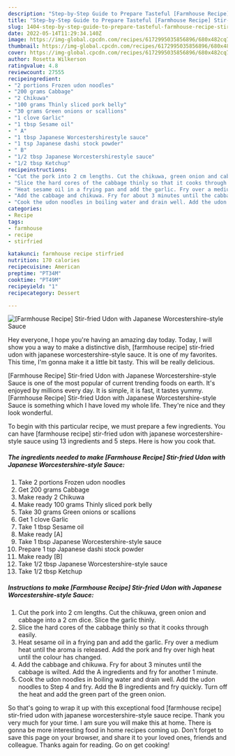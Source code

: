 ```yaml
---
description: "Step-by-Step Guide to Prepare Tasteful [Farmhouse Recipe] Stir-fried Udon with Japanese Worcestershire-style Sauce"
title: "Step-by-Step Guide to Prepare Tasteful [Farmhouse Recipe] Stir-fried Udon with Japanese Worcestershire-style Sauce"
slug: 1404-step-by-step-guide-to-prepare-tasteful-farmhouse-recipe-stir-fried-udon-with-japanese-worcestershire-style-sauce
date: 2022-05-14T11:29:34.140Z
image: https://img-global.cpcdn.com/recipes/6172995035856896/680x482cq70/farmhouse-recipe-stir-fried-udon-with-japanese-worcestershire-style-sauce-recipe-main-photo.jpg
thumbnail: https://img-global.cpcdn.com/recipes/6172995035856896/680x482cq70/farmhouse-recipe-stir-fried-udon-with-japanese-worcestershire-style-sauce-recipe-main-photo.jpg
cover: https://img-global.cpcdn.com/recipes/6172995035856896/680x482cq70/farmhouse-recipe-stir-fried-udon-with-japanese-worcestershire-style-sauce-recipe-main-photo.jpg
author: Rosetta Wilkerson
ratingvalue: 4.8
reviewcount: 27555
recipeingredient:
- "2 portions Frozen udon noodles"
- "200 grams Cabbage"
- "2 Chikuwa"
- "100 grams Thinly sliced pork belly"
- "30 grams Green onions or scallions"
- "1 clove Garlic"
- "1 tbsp Sesame oil"
- " A"
- "1 tbsp Japanese Worcestershirestyle sauce"
- "1 tsp Japanese dashi stock powder"
- " B"
- "1/2 tbsp Japanese Worcestershirestyle sauce"
- "1/2 tbsp Ketchup"
recipeinstructions:
- "Cut the pork into 2 cm lengths. Cut the chikuwa, green onion and cabbage into a 2 cm dice. Slice the garlic thinly."
- "Slice the hard cores of the cabbage thinly so that it cooks through easily."
- "Heat sesame oil in a frying pan and add the garlic. Fry over a medium heat until the aroma is released. Add the pork and fry over high heat until the colour has changed."
- "Add the cabbage and chikuwa. Fry for about 3 minutes until the cabbage is wilted. Add the A ingredients and fry for another 1 minute."
- "Cook the udon noodles in boiling water and drain well. Add the udon noodles to Step 4 and fry. Add the B ingredients and fry quickly. Turn off the heat and add the green part of the green onion."
categories:
- Recipe
tags:
- farmhouse
- recipe
- stirfried

katakunci: farmhouse recipe stirfried 
nutrition: 170 calories
recipecuisine: American
preptime: "PT34M"
cooktime: "PT49M"
recipeyield: "1"
recipecategory: Dessert

---
```



![[Farmhouse Recipe] Stir-fried Udon with Japanese Worcestershire-style Sauce](https://img-global.cpcdn.com/recipes/6172995035856896/680x482cq70/farmhouse-recipe-stir-fried-udon-with-japanese-worcestershire-style-sauce-recipe-main-photo.jpg)

Hey everyone, I hope you're having an amazing day today. Today, I will show you a way to make a distinctive dish, [farmhouse recipe] stir-fried udon with japanese worcestershire-style sauce. It is one of my favorites. This time, I'm gonna make it a little bit tasty. This will be really delicious.



[Farmhouse Recipe] Stir-fried Udon with Japanese Worcestershire-style Sauce is one of the most popular of current trending foods on earth. It's enjoyed by millions every day. It is simple, it is fast, it tastes yummy. [Farmhouse Recipe] Stir-fried Udon with Japanese Worcestershire-style Sauce is something which I have loved my whole life. They're nice and they look wonderful.


To begin with this particular recipe, we must prepare a few ingredients. You can have [farmhouse recipe] stir-fried udon with japanese worcestershire-style sauce using 13 ingredients and 5 steps. Here is how you cook that.

<!--inarticleads1-->

##### The ingredients needed to make [Farmhouse Recipe] Stir-fried Udon with Japanese Worcestershire-style Sauce:

1. Take 2 portions Frozen udon noodles
1. Get 200 grams Cabbage
1. Make ready 2 Chikuwa
1. Make ready 100 grams Thinly sliced pork belly
1. Take 30 grams Green onions or scallions
1. Get 1 clove Garlic
1. Take 1 tbsp Sesame oil
1. Make ready  [A]
1. Take 1 tbsp Japanese Worcestershire-style sauce
1. Prepare 1 tsp Japanese dashi stock powder
1. Make ready  [B]
1. Take 1/2 tbsp Japanese Worcestershire-style sauce
1. Take 1/2 tbsp Ketchup




<!--inarticleads2-->

##### Instructions to make [Farmhouse Recipe] Stir-fried Udon with Japanese Worcestershire-style Sauce:

1. Cut the pork into 2 cm lengths. Cut the chikuwa, green onion and cabbage into a 2 cm dice. Slice the garlic thinly.
1. Slice the hard cores of the cabbage thinly so that it cooks through easily.
1. Heat sesame oil in a frying pan and add the garlic. Fry over a medium heat until the aroma is released. Add the pork and fry over high heat until the colour has changed.
1. Add the cabbage and chikuwa. Fry for about 3 minutes until the cabbage is wilted. Add the A ingredients and fry for another 1 minute.
1. Cook the udon noodles in boiling water and drain well. Add the udon noodles to Step 4 and fry. Add the B ingredients and fry quickly. Turn off the heat and add the green part of the green onion.




So that's going to wrap it up with this exceptional food [farmhouse recipe] stir-fried udon with japanese worcestershire-style sauce recipe. Thank you very much for your time. I am sure you will make this at home. There is gonna be more interesting food in home recipes coming up. Don't forget to save this page on your browser, and share it to your loved ones, friends and colleague. Thanks again for reading. Go on get cooking!
